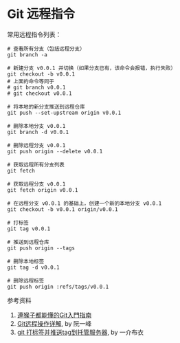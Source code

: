# Git 远程指令

常用远程指令列表：

```
# 查看所有分支（包括远程分支）
git branch -a
```

```
# 新建分支 v0.0.1 并切换（如果分支已有，该命令会报错，执行失败）
git checkout -b v0.0.1
# 上面的命令等同于
# git branch v0.0.1
# git checkout v0.0.1

# 将本地的新分支推送到远程仓库
git push --set-upstream origin v0.0.1
```

```
# 删除本地分支 v0.0.1
git branch -d v0.0.1

# 删除远程分支 v0.0.1
git push origin --delete v0.0.1
```

```
# 获取远程所有分支列表
git fetch

# 获取远程分支 v0.0.1
git fetch origin v0.0.1

# 在远程分支 v0.0.1 的基础上，创建一个新的本地分支 v0.0.1
git checkout -b v0.0.1 origin/v0.0.1
```

```
# 打标签
git tag v0.0.1

# 推送到远程仓库
git push origin --tags

# 删除本地标签
git tag -d v0.0.1

# 删除远程标签
git push origin :refs/tags/v0.0.1
```

参考资料

1. [連猴子都能懂的Git入門指南](https://backlog.com/git-tutorial/tw/stepup/stepup2_2.html)
2. [Git远程操作详解](http://www.ruanyifeng.com/blog/2014/06/git_remote.html), by 阮一峰
3. [git 打标签并推送tag到托管服务器](http://yijiebuyi.com/blog/007269d04d5096d9397ce3daf9d84c48.html), by 一介布衣